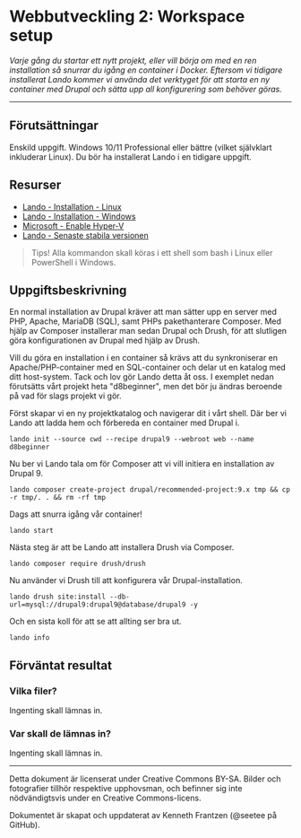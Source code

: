 # Webbutveckling 2: Workspace setup

_Varje gång du startar ett nytt projekt, eller vill börja om med en ren installation så snurrar du igång en container i Docker. Eftersom vi tidigare installerat Lando kommer vi använda det verktyget för att starta en ny container med Drupal och sätta upp all konfigurering som behöver göras._

---

## Förutsättningar

Enskild uppgift. Windows 10/11 Professional eller bättre (vilket självklart inkluderar Linux). Du bör ha installerat Lando i en tidigare uppgift. 

## Resurser

*   [Lando - Installation - Linux](https://docs.lando.dev/getting-started/installation.html#debian) 
*   [Lando - Installation - Windows](https://docs.lando.dev/getting-started/installation.html#windows)
*   [Microsoft - Enable Hyper-V](https://docs.microsoft.com/sv-se/virtualization/hyper-v-on-windows/quick-start/enable-hyper-v)
*   [Lando - Senaste stabila versionen](https://github.com/lando/lando/releases/latest)

> Tips! Alla kommandon skall köras i ett shell som bash i Linux eller PowerShell i Windows. 

## Uppgiftsbeskrivning

En normal installation av Drupal kräver att man sätter upp en server med PHP, Apache, MariaDB (SQL), samt PHPs pakethanterare Composer. Med hjälp av Composer installerar man sedan Drupal och Drush, för att slutligen göra konfigurationen av Drupal med hjälp av Drush. 

Vill du göra en installation i en container så krävs att du synkroniserar en Apache/PHP-container med en SQL-container och delar ut en katalog med ditt host-system. Tack och lov gör Lando detta åt oss. I exemplet nedan förutsätts vårt projekt heta "d8beginner", men det bör ju ändras beroende på vad för slags projekt vi gör. 

Först skapar vi en ny projektkatalog och navigerar dit i vårt shell. Där ber vi Lando att ladda hem och förbereda en container med Drupal i. 

    lando init --source cwd --recipe drupal9 --webroot web --name d8beginner

Nu ber vi Lando tala om för Composer att vi vill initiera en installation av Drupal 9. 

    lando composer create-project drupal/recommended-project:9.x tmp && cp -r tmp/. . && rm -rf tmp

Dags att snurra igång vår container!

    lando start

Nästa steg är att be Lando att installera Drush via Composer. 

    lando composer require drush/drush

Nu använder vi Drush till att konfigurera vår Drupal-installation. 

    lando drush site:install --db-url=mysql://drupal9:drupal9@database/drupal9 -y

Och en sista koll för att se att allting ser bra ut. 

    lando info

## Förväntat resultat



### Vilka filer?

Ingenting skall lämnas in.

### Var skall de lämnas in?

Ingenting skall lämnas in. 

---

Detta dokument är licenserat under Creative Commons BY-SA. Bilder och fotografier tillhör respektive upphovsman, och befinner sig inte nödvändigtsvis under en Creative Commons-licens.

Dokumentet är skapat och uppdaterat av Kenneth Frantzen (@seetee på GitHub).
